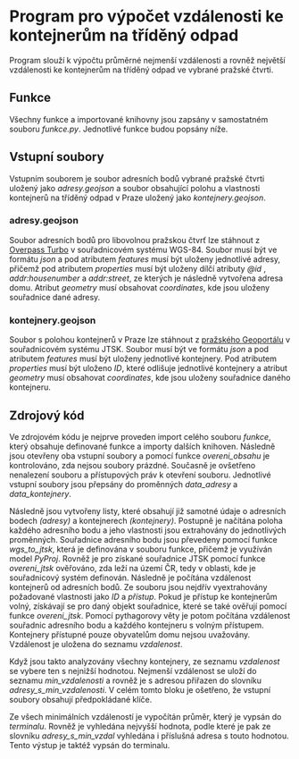 # Program pro výpočet vzdálenosti ke kontejnerům na tříděný odpad

Program slouží k výpočtu průměrné nejmenší vzdálenosti a rovněž největší vzdálenosti 
ke kontejnerům na tříděný odpad ve vybrané pražské čtvrti.

## Funkce
Všechny funkce a importované knihovny jsou zapsány v samostatném souboru *funkce.py*. 
Jednotlivé funkce budou popsány níže.

## Vstupní soubory
Vstupním souborem je soubor adresních bodů vybrané pražské čtvrti uložený jako *adresy.geojson* a soubor obsahující polohu a vlastnosti kontejnerů na tříděný odpad v Praze uložený jako *kontejnery.geojson*.

### adresy.geojson
Soubor adresních bodů pro libovolnou pražskou čtvrť lze stáhnout z [Overpass Turbo](https://overpass-turbo.eu/) v souřadnicovém systému WGS-84.
Soubor musí být ve formátu *json* a pod atributem *features* musí být uloženy jednotlivé adresy, přičemž pod atributem *properties* musí být uloženy dílčí atributy *@id* , *addr:housenumber* a *addr:street*, ze kterých je následně vytvořena adresa domu. Atribut *geometry* musí obsahovat *coordinates*, kde jsou uloženy souřadnice dané adresy. 

### kontejnery.geojson
Soubor s polohou kontejnerů v Praze lze stáhnout z [pražského Geoportálu](https://www.geoportalpraha.cz/cs/data/otevrena-data/8726EF0E-0834-463B-9E5F-FE09E62D73FB) v souřadnicovém systému JTSK. 
Soubor musí být ve formátu *json* a pod atributem *features* musí být uloženy jednotlivé kontejnery. Pod atributem *properties* musí být uloženo *ID*, které odlišuje jednotlivé kontejnery a atribut *geometry* musí obsahovat *coordinates*, kde jsou uloženy souřadnice daného kontejneru. 

## Zdrojový kód
Ve zdrojovém kódu je nejprve proveden import celého souboru *funkce*, který obsahuje definované funkce a 
importy dalších knihoven. Následně jsou otevřeny oba vstupní soubory a pomocí funkce *overeni_obsahu* 
je kontrolováno, zda nejsou soubory prázdné. Současně je ovšetřeno nenalezení 
souboru a přístupových práv k otevření souboru. Jednotlivé vstupní soubory jsou přepsány do proměnných 
*data_adresy* a *data_kontejnery*. 

Následně jsou vytvořeny listy, které obsahují již samotné údaje o adresních bodech *(adresy)* a kontejnerech *(kontejnery)*. 
Postupně je načítána poloha každého adresního bodu a jeho vlastnosti jsou extrahovány 
do jednotlivých proměnných. Souřadnice adresního bodu jsou převedeny pomocí funkce *wgs_to_jtsk*, která je 
definována v souboru funkce, přičemž je využíván model *PyProj*. Rovněž je pro získané souřadnice JTSK pomocí funkce *overeni_jtsk* ověřováno, zda leží na území ČR, tedy v oblasti, kde je souřadnicový systém definován. 
Následně je počítána vzdálenost kontejnerů od adresních bodů. Ze souboru jsou nejdřív vyextrahovány 
požadované vlastnosti jako *ID* a *přístup*. Pokud je přístup ke kontejnerům volný, získávají se pro daný
objekt souřadnice, které se také ověřují pomocí funkce *overeni_jtsk*. Pomocí pythagorovy věty je potom
počítána vzdálenost souřadnic adresního bodu a každého kontejneru s volným přístupem. Kontejnery přístupné pouze obyvatelům domu nejsou uvažovány. Vzdálenost je uložena do seznamu *vzdalenost*. 

Když jsou takto analyzovány všechny kontejnery, ze seznamu *vzdalenost* se vybere ten s nejnižší hodnotou.
Nejmenší vzdálenost se uloží do seznamu *min_vzdalenosti* a rovněž je s adresou přiřazen do slovníku 
*adresy_s_min_vzdalenosti*. V celém tomto bloku je ošetřeno, že vstupní soubory obsahují předpokládané klíče.

Ze všech minimálních vzdáleností je vypočítán průměr, který je vypsán do *terminalu*. 
Rovněž je vyhledána nejvyšší hodnota, podle které je pak ze slovníku *adresy_s_min_vzdal* vyhledána i příslušná adresa s touto hodnotou. Tento výstup je taktéž vypsán do terminalu. 






